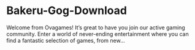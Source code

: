 # Bakeru-Gog-Download
Welcome from Ovagames! It’s great to have you join our active gaming community. Enter a world of never-ending entertainment where you can find a fantastic selection of games, from new…
